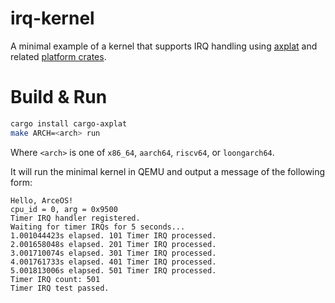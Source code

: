 # irq-kernel

A minimal example of a kernel that supports IRQ handling using [axplat](../../axplat) and related [platform crates](../../platforms).

# Build & Run

```bash
cargo install cargo-axplat
make ARCH=<arch> run
```

Where `<arch>` is one of `x86_64`, `aarch64`, `riscv64`, or `loongarch64`.

It will run the minimal kernel in QEMU and output a message of the following form:

```
Hello, ArceOS!
cpu_id = 0, arg = 0x9500
Timer IRQ handler registered.
Waiting for timer IRQs for 5 seconds...
1.001044423s elapsed. 101 Timer IRQ processed.
2.001658048s elapsed. 201 Timer IRQ processed.
3.001710074s elapsed. 301 Timer IRQ processed.
4.001761733s elapsed. 401 Timer IRQ processed.
5.001813006s elapsed. 501 Timer IRQ processed.
Timer IRQ count: 501
Timer IRQ test passed.
```
